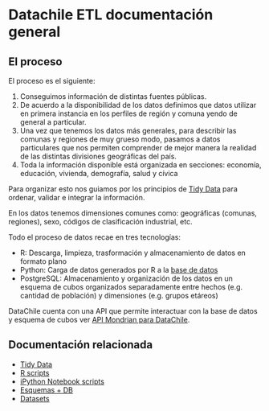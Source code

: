 # Datachile ETL documentación general

## El proceso

El proceso es el siguiente:

1. Conseguimos información de distintas fuentes públicas.
2. De acuerdo a la disponibilidad de los datos definimos que datos utilizar en primera instancia en los perfiles de región y comuna yendo de general a particular.
3. Una vez que tenemos los datos más generales, para describir las comunas y regiones de muy grueso modo, pasamos a datos particulares que nos permiten comprender de mejor manera la realidad de las distintas divisiones geográficas del país.
4. Toda la información disponible está organizada en secciones: economía, educación, vivienda, demografía, salud y cívica

Para organizar esto nos guiamos por los principios de [Tidy Data](tidy.md) para ordenar, validar e integrar la información.

En los datos tenemos dimensiones comunes como: geográficas (comunas, regiones), sexo, códigos de clasificación industrial, etc.

Todo el proceso de datos recae en tres tecnologías:

* R: Descarga, limpieza, trasformación y almacenamiento de datos en formato plano
* Python: Carga de datos generados por R a la [base de datos](db.md)
* PostgreSQL: Almacenamiento y organización de los datos en un esquema de cubos organizados separadamente entre hechos (e.g. cantidad de población) y dimensiones (e.g. grupos etáreos)

DataChile cuenta con una API que permite interactuar con la base de datos y esquema de cubos ver [API Mondrian para DataChile](https://github.com/Datawheel/datachile-mondrian).

## Documentación relacionada

*   [Tidy Data](tidy.md)
*   [R scripts](r.md)
*   [iPython Notebook scripts](python.md)
*   [Esquemas + DB](db.md)
*   [Datasets](datasets.md)
